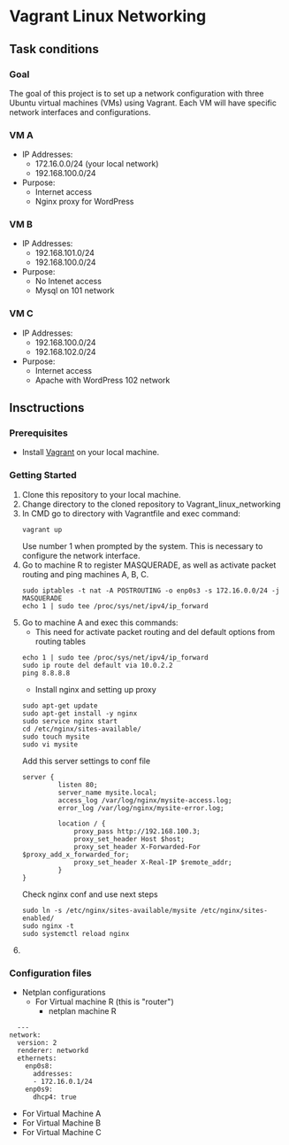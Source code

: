 # Vagrant Linux Networking
## Task conditions
### Goal
The goal of this project is to set up a network configuration with three Ubuntu virtual machines (VMs) using Vagrant. Each VM will have specific network interfaces and configurations.

### VM A
- IP Addresses:
  - 172.16.0.0/24 (your local network)
  - 192.168.100.0/24
- Purpose:
  - Internet access
  - Nginx proxy for WordPress

### VM B
- IP Addresses:
  - 192.168.101.0/24
  - 192.168.100.0/24
- Purpose:
  - No Intenet access
  - Mysql on 101 network

### VM C
- IP Addresses:
  - 192.168.100.0/24
  - 192.168.102.0/24
- Purpose:
  - Internet access
  - Apache with WordPress 102 network

## Insctructions

### Prerequisites
- Install [Vagrant](https://www.vagrantup.com/) on your local machine.
### Getting Started
1. Clone this repository to your local machine.
2. Change directory to the cloned repository to Vagrant_linux_networking
3. In CMD go to directory with Vagrantfile and exec command:
   ```
   vagrant up
   ```
   Use number 1 when prompted by the system. This is necessary to configure the network interface.
4. Go to machine R to register MASQUERADE, as well as activate packet routing and ping machines A, B, C.
   ```
   sudo iptables -t nat -A POSTROUTING -o enp0s3 -s 172.16.0.0/24 -j MASQUERADE
   echo 1 | sudo tee /proc/sys/net/ipv4/ip_forward
   ```
5. Go to machine A and exec this commands:
   - This need for activate packet routing and del default options from routing tables
   ```
   echo 1 | sudo tee /proc/sys/net/ipv4/ip_forward
   sudo ip route del default via 10.0.2.2
   ping 8.8.8.8
   ```
   - Install nginx and setting up proxy
   ```
   sudo apt-get update
   sudo apt-get install -y nginx
   sudo service nginx start
   cd /etc/nginx/sites-available/
   sudo touch mysite
   sudo vi mysite
   ```
   Add this server settings to conf file
   ```
   server {
            listen 80;
            server_name mysite.local;
            access_log /var/log/nginx/mysite-access.log;
            error_log /var/log/nginx/mysite-error.log;
    
            location / {
                proxy_pass http://192.168.100.3;
                proxy_set_header Host $host;
                proxy_set_header X-Forwarded-For $proxy_add_x_forwarded_for;
                proxy_set_header X-Real-IP $remote_addr;
            }
   }
   ```
   Check nginx conf and use next steps
   ```
   sudo ln -s /etc/nginx/sites-available/mysite /etc/nginx/sites-enabled/
   sudo nginx -t
   sudo systemctl reload nginx
   ```
7. 
### Configuration files
- Netplan configurations
  - For Virtual machine R (this is "router")
    - netplan machine R
```
  ---
network:
  version: 2
  renderer: networkd
  ethernets:
    enp0s8:
      addresses:
      - 172.16.0.1/24
    enp0s9:
      dhcp4: true  
```
  - For Virtual Machine A
  - For Virtual Machine B
  - For Virtual Machine C
